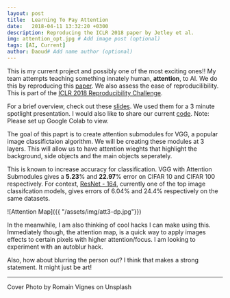 ```yaml
---
layout: post
title:  Learning To Pay Attention
date:   2018-04-11 13:32:20 +0300
description: Reproducing the ICLR 2018 paper by Jetley et al.
img: attention_opt.jpg # Add image post (optional)
tags: [AI, Current]
author: Daoud# Add name author (optional)
---
```

This is my current project and possibly one of the most exciting ones!! My team attempts teaching something innately human, **attention**, to AI. We do this by reproducing this [paper][paper-pdf]. We also assess the ease of reproducilibility. This is part of the [ICLR 2018 Reproducibility Challenge][iclr-2018].

For a brief overview, check out these [slides][google-slides]. We used them for a 3 minute spotlight presentation. I would also like to share our current [code][colab]. Note: Please set up Google Colab to view.

 The goal of this paprt is to create attention submodules for VGG, a popular image classifictaion algorithm. We will be creating these modules at 3 layers. This will allow us to have attention wieghts that highlight the background, side objects and the main objects seperately.

This is known to increase accuracy for classification. VGG with Attention Submodules gives a **5.23**% and **22.97**% error on CIFAR 10 and CIFAR 100 respectively. For context, [ResNet - 164][resnet], currently one of the top image classifcation models, gives errors of 6.04% and 24.4% respectively on the same datasets.


![Attention Map]({{ "/assets/img/att3-dp.jpg"}})

In the meanwhile, I am also thinking of cool hacks I can make using this. Immediately though, the attention map, is a quick way to apply images effects to certain pixels with higher attention/focus. I am looking to experiment with an autoblur hack. 

Also, how about blurring the person out? I think that makes a strong statement. It might just be art!

---
Cover Photo by Romain Vignes on Unsplash

[paper-pdf]: https://openreview.net/pdf?id=HyzbhfWRW
[google-slides]: https://goo.gl/nT9eN4
[colab]:https://goo.gl/Ahv3ru
[iclr-2018]: http://www.cs.mcgill.ca/~jpineau/ICLR2018-ReproducibilityChallenge.html
[resnet]: https://arxiv.org/pdf/1603.05027.pdf
